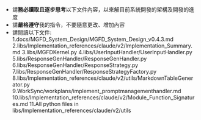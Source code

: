 
- 請**務必讀取且逐步思考**以下文件內容，以來解目前系統開發的架構及開發的進度
- 請**嚴格遵守**我的指令，不要隨意更改、增加內容
- 請閱讀以下文件:
  1.docs/MGFD_System_Design/MGFD_System_Design_v0.4.3.md
  2.libs/Implementation_references/claude/v2/Implementation_Summary.md
  3.libs/MGFDKernel.py
  4.libs/UserInputHandler/UserInputHandler.py
  5.libs/ResponseGenHandler/ResponseGenHandler.py
  6.libs/ResponseGenHandler/ResponseStrategy.py
  7.libs/ResponseGenHandler/ResponseStrategyFactory.py
  8.libs/Implementation_references/claude/v2/utils/MarkdownTableGenerator.py
  9.WorkSync/workplans/implement_promptmanagementhandler.md
  10.libs/Implementation_references/claude/v2/Module_Function_Signatures.md
  11.All python files in libs/Implementation_references/claude/v2/utils
